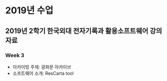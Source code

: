 # 2019년 수업
## 2019년 2학기 한국외대 전자기록과 활용소프트웨어 강의자료
### Week 3
- 아카이빙 주제: 광화문 아카이브
- 소프트웨어 소개: ResCarta tool
